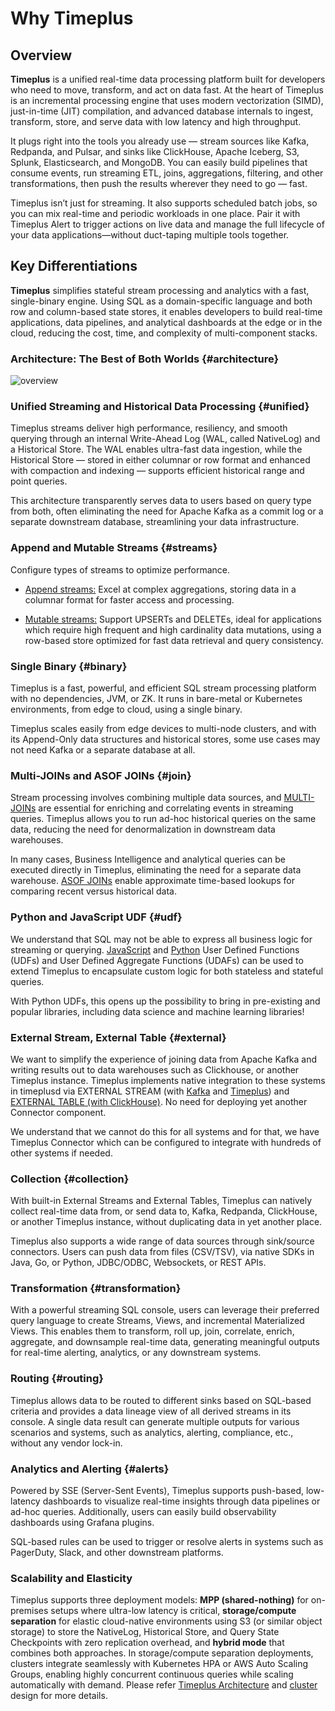 # Why Timeplus

## Overview

**Timeplus** is a unified real-time data processing platform built for developers who need to move, transform, and act on data fast. At the heart of Timeplus is an incremental processing engine that uses modern vectorization (SIMD), just-in-time (JIT) compilation, and advanced database internals to ingest, transform, store, and serve data with low latency and high throughput.

It plugs right into the tools you already use — stream sources like Kafka, Redpanda, and Pulsar, and sinks like ClickHouse, Apache Iceberg, S3, Splunk, Elasticsearch, and MongoDB. You can easily build pipelines that consume events, run streaming ETL, joins, aggregations, filtering, and other transformations, then push the results wherever they need to go — fast.

Timeplus isn’t just for streaming. It also supports scheduled batch jobs, so you can mix real-time and periodic workloads in one place. Pair it with Timeplus Alert to trigger actions on live data and manage the full lifecycle of your data applications—without duct-taping multiple tools together.

## Key Differentiations

**Timeplus** simplifies stateful stream processing and analytics with a fast, single-binary engine. Using SQL as a domain-specific language and both row and column-based state stores, it enables developers to build real-time applications, data pipelines, and analytical dashboards at the edge or in the cloud, reducing the cost, time, and complexity of multi-component stacks.

### Architecture: The Best of Both Worlds {#architecture}

![overview](/img/product_diagram_web.png)

### Unified Streaming and Historical Data Processing {#unified}

Timeplus streams deliver high performance, resiliency, and smooth querying through an internal Write-Ahead Log (WAL, called NativeLog) and a Historical Store. The WAL enables ultra-fast data ingestion, while the Historical Store — stored in either columnar or row format and enhanced with compaction and indexing — supports efficient historical range and point queries.

This architecture transparently serves data to users based on query type from both, often eliminating the need for Apache Kafka as a commit log or a separate downstream database, streamlining your data infrastructure.

### Append and Mutable Streams {#streams}

Configure types of streams to optimize performance.

* [Append streams:](/append-stream)
Excel at complex aggregations, storing data in a columnar format for faster access and processing.

* [Mutable streams:](/mutable-stream) Support UPSERTs and DELETEs, ideal for applications which require high frequent and high cardinality data mutations, using a row-based store optimized for fast data retrieval and query consistency.

### Single Binary {#binary}

Timeplus is a fast, powerful, and efficient SQL stream processing platform with no dependencies, JVM, or ZK. It runs in bare-metal or Kubernetes environments, from edge to cloud, using a single binary.

Timeplus scales easily from edge devices to multi-node clusters, and with its Append-Only data structures and historical stores, some use cases may not need Kafka or a separate database at all.

### Multi-JOINs and ASOF JOINs {#join}

Stream processing involves combining multiple data sources, and [MULTI-JOINs](/joins) are essential for enriching and correlating events in streaming queries. Timeplus allows you to run ad-hoc historical queries on the same data, reducing the need for denormalization in downstream data warehouses.

In many cases, Business Intelligence and analytical queries can be executed directly in Timeplus, eliminating the need for a separate data warehouse. [ASOF JOINs](/joins) enable approximate time-based lookups for comparing recent versus historical data.

### Python and JavaScript UDF {#udf}

We understand that SQL may not be able to express all business logic for streaming or querying. [JavaScript](/js-udf) and [Python](/py-udf) User Defined Functions (UDFs) and User Defined Aggregate Functions (UDAFs) can be used to extend Timeplus to encapsulate custom logic for both stateless and stateful queries.

With Python UDFs, this opens up the possibility to bring in pre-existing and popular libraries, including data science and machine learning libraries!

### External Stream, External Table {#external}

We want to simplify the experience of joining data from Apache Kafka and writing results out to data warehouses such as Clickhouse, or another Timeplus instance. Timeplus implements native integration to these systems in timeplusd via EXTERNAL STREAM (with [Kafka](/proton-kafka) and [Timeplus](/timeplus-external-stream)) and [EXTERNAL TABLE (with ClickHouse)](/proton-clickhouse-external-table). No need for deploying yet another Connector component.

We understand that we cannot do this for all systems and for that, we have Timeplus Connector which can be configured to integrate with hundreds of other systems if needed.

### Collection {#collection}

With built-in External Streams and External Tables, Timeplus can natively collect real-time data from, or send data to, Kafka, Redpanda, ClickHouse, or another Timeplus instance, without duplicating data in yet another place.

Timeplus also supports a wide range of data sources through sink/source connectors. Users can push data from files (CSV/TSV), via native SDKs in Java, Go, or Python, JDBC/ODBC, Websockets, or REST APIs.

### Transformation {#transformation}

With a powerful streaming SQL console, users can leverage their preferred query language to create Streams, Views, and incremental Materialized Views. This enables them to transform, roll up, join, correlate, enrich, aggregate, and downsample real-time data, generating meaningful outputs for real-time alerting, analytics, or any downstream systems.

### Routing {#routing}

Timeplus allows data to be routed to different sinks based on SQL-based criteria and provides a data lineage view of all derived streams in its console. A single data result can generate multiple outputs for various scenarios and systems, such as analytics, alerting, compliance, etc., without any vendor lock-in.

### Analytics and Alerting  {#alerts}

Powered by SSE (Server-Sent Events), Timeplus supports push-based, low-latency dashboards to visualize real-time insights through data pipelines or ad-hoc queries. Additionally, users can easily build observability dashboards using Grafana plugins.

SQL-based rules can be used to trigger or resolve alerts in systems such as PagerDuty, Slack, and other downstream platforms.

### Scalability and Elasticity 

Timeplus supports three deployment models: **MPP (shared-nothing)** for on-premises setups where ultra-low latency is critical, **storage/compute separation** for elastic cloud-native environments using S3 (or similar object storage) to store the NativeLog, Historical Store, and Query State Checkpoints with zero replication overhead, and **hybrid mode** that combines both approaches. In storage/compute separation deployments, clusters integrate seamlessly with Kubernetes HPA or AWS Auto Scaling Groups, enabling highly concurrent continuous queries while scaling automatically with demand. Please refer [Timeplus Architecture](/architecture) and [cluster](/cluster) design for more details. 
